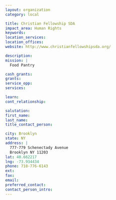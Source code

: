 ```yaml
---
layout: organization
category: local

title: Christian Fellowship SDA
impact_area: Human Rights
keywords: 
location_services: 
location_offices: 
website: http://www.christianfellowshipsda.org/

description: 
mission: |
  Food Pantry

cash_grants: 
grants: 
service_opp: 
services: 

learn: 
cont_relationship: 

salutation: 
first_name: 
last_name: 
title_contact_person: 

city: Brooklyn
state: NY
address: |
  777-779 Schenectady Avenue    
  Brooklyn NY 11203
lat: 40.662217
lng: -73.934434
phone: 718-776-6143
ext: 
fax: 
email: 
preferred_contact: 
contact_person_intro: 
---
```

